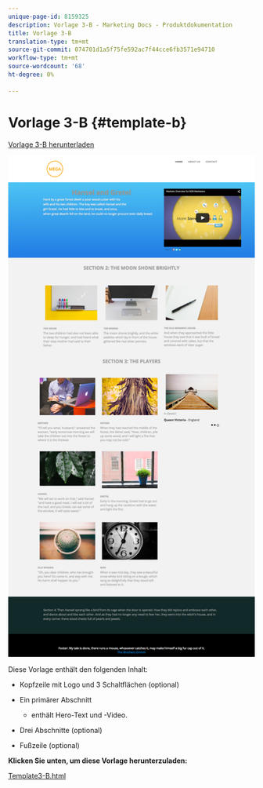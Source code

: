 ```yaml
---
unique-page-id: 8159325
description: Vorlage 3-B - Marketing Docs - Produktdokumentation
title: Vorlage 3-B
translation-type: tm+mt
source-git-commit: 074701d1a5f75fe592ac7f44cce6fb3571e94710
workflow-type: tm+mt
source-wordcount: '68'
ht-degree: 0%

---
```



# Vorlage 3-B {#template-b}

[Vorlage 3-B herunterladen](https://docs.marketo.com/download/attachments/8159325/template3-b.html?version=1&amp;modificationdate=1434063541000&amp;api=v2)

![](assets/image2015-6-15-11-3a11-3a30.png)

Diese Vorlage enthält den folgenden Inhalt:

* Kopfzeile mit Logo und 3 Schaltflächen (optional)
* Ein primärer Abschnitt

   * enthält Hero-Text und -Video.

* Drei Abschnitte (optional)
* Fußzeile (optional)

**Klicken Sie unten, um diese Vorlage herunterzuladen:**

[Template3-B.html](https://docs.marketo.com/download/attachments/8159325/template3-b.html?version=1&amp;modificationdate=1434063541000&amp;api=v2)
